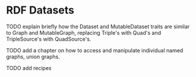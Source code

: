 # RDF Datasets

TODO explain briefly how the Dataset and MutableDataset traits are similar to Graph and MutableGraph,
replacing Triple's with Quad's and TripleSource's with QuadSource's.

TODO add a chapter on how to access and manipulate individual named graphs, union graphs.

TODO add recipes
